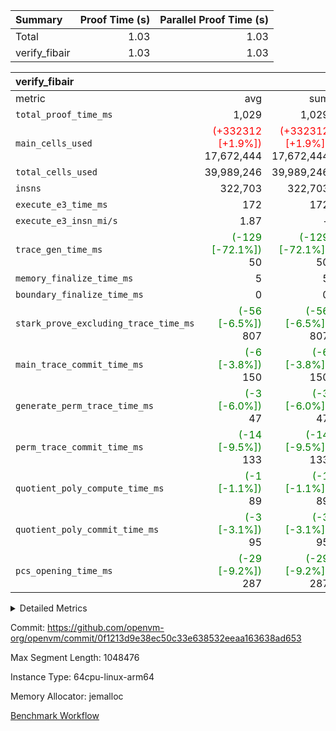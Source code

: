 | Summary | Proof Time (s) | Parallel Proof Time (s) |
|:---|---:|---:|
| Total |  1.03 |  1.03 |
| verify_fibair |  1.03 |  1.03 |


| verify_fibair |||||
|:---|---:|---:|---:|---:|
|metric|avg|sum|max|min|
| `total_proof_time_ms ` |  1,029 |  1,029 |  1,029 |  1,029 |
| `main_cells_used     ` | <span style='color: red'>(+332312 [+1.9%])</span> 17,672,444 | <span style='color: red'>(+332312 [+1.9%])</span> 17,672,444 | <span style='color: red'>(+332312 [+1.9%])</span> 17,672,444 | <span style='color: red'>(+332312 [+1.9%])</span> 17,672,444 |
| `total_cells_used    ` |  39,989,246 |  39,989,246 |  39,989,246 |  39,989,246 |
| `insns               ` |  322,703 |  322,703 |  322,703 |  322,703 |
| `execute_e3_time_ms  ` |  172 |  172 |  172 |  172 |
| `execute_e3_insn_mi/s` |  1.87 | -          |  1.87 |  1.87 |
| `trace_gen_time_ms   ` | <span style='color: green'>(-129 [-72.1%])</span> 50 | <span style='color: green'>(-129 [-72.1%])</span> 50 | <span style='color: green'>(-129 [-72.1%])</span> 50 | <span style='color: green'>(-129 [-72.1%])</span> 50 |
| `memory_finalize_time_ms` |  5 |  5 |  5 |  5 |
| `boundary_finalize_time_ms` |  0 |  0 |  0 |  0 |
| `stark_prove_excluding_trace_time_ms` | <span style='color: green'>(-56 [-6.5%])</span> 807 | <span style='color: green'>(-56 [-6.5%])</span> 807 | <span style='color: green'>(-56 [-6.5%])</span> 807 | <span style='color: green'>(-56 [-6.5%])</span> 807 |
| `main_trace_commit_time_ms` | <span style='color: green'>(-6 [-3.8%])</span> 150 | <span style='color: green'>(-6 [-3.8%])</span> 150 | <span style='color: green'>(-6 [-3.8%])</span> 150 | <span style='color: green'>(-6 [-3.8%])</span> 150 |
| `generate_perm_trace_time_ms` | <span style='color: green'>(-3 [-6.0%])</span> 47 | <span style='color: green'>(-3 [-6.0%])</span> 47 | <span style='color: green'>(-3 [-6.0%])</span> 47 | <span style='color: green'>(-3 [-6.0%])</span> 47 |
| `perm_trace_commit_time_ms` | <span style='color: green'>(-14 [-9.5%])</span> 133 | <span style='color: green'>(-14 [-9.5%])</span> 133 | <span style='color: green'>(-14 [-9.5%])</span> 133 | <span style='color: green'>(-14 [-9.5%])</span> 133 |
| `quotient_poly_compute_time_ms` | <span style='color: green'>(-1 [-1.1%])</span> 89 | <span style='color: green'>(-1 [-1.1%])</span> 89 | <span style='color: green'>(-1 [-1.1%])</span> 89 | <span style='color: green'>(-1 [-1.1%])</span> 89 |
| `quotient_poly_commit_time_ms` | <span style='color: green'>(-3 [-3.1%])</span> 95 | <span style='color: green'>(-3 [-3.1%])</span> 95 | <span style='color: green'>(-3 [-3.1%])</span> 95 | <span style='color: green'>(-3 [-3.1%])</span> 95 |
| `pcs_opening_time_ms ` | <span style='color: green'>(-29 [-9.2%])</span> 287 | <span style='color: green'>(-29 [-9.2%])</span> 287 | <span style='color: green'>(-29 [-9.2%])</span> 287 | <span style='color: green'>(-29 [-9.2%])</span> 287 |



<details>
<summary>Detailed Metrics</summary>

|  | verify_program_compile_ms | total_cells | stark_prove_excluding_trace_time_ms | quotient_poly_compute_time_ms | quotient_poly_commit_time_ms | perm_trace_commit_time_ms | pcs_opening_time_ms | main_trace_commit_time_ms | app proof_time_ms |
| --- | --- | --- | --- | --- | --- | --- | --- | --- |
|  | 7 | 65,536 | 40 | 1 | 6 | 0 | 25 | 6 | 2,159 | 

| air_name | rows | quotient_deg | main_cols | interactions | constraints | cells |
| --- | --- | --- | --- | --- | --- | --- |
| AccessAdapterAir<2> |  | 2 |  | 5 | 12 |  | 
| AccessAdapterAir<4> |  | 2 |  | 5 | 12 |  | 
| AccessAdapterAir<8> |  | 2 |  | 5 | 12 |  | 
| FibonacciAir | 32,768 | 1 | 2 |  | 5 | 65,536 | 
| FriReducedOpeningAir |  | 2 |  | 39 | 71 |  | 
| JalRangeCheckAir |  | 2 |  | 9 | 14 |  | 
| NativePoseidon2Air<BabyBearParameters>, 1> |  | 2 |  | 136 | 572 |  | 
| PhantomAir |  | 2 |  | 3 | 5 |  | 
| ProgramAir |  | 1 |  | 1 | 4 |  | 
| VariableRangeCheckerAir |  | 1 |  | 1 | 4 |  | 
| VmAirWrapper<AluNativeAdapterAir, FieldArithmeticCoreAir> |  | 2 |  | 15 | 27 |  | 
| VmAirWrapper<BranchNativeAdapterAir, BranchEqualCoreAir<1> |  | 2 |  | 11 | 25 |  | 
| VmAirWrapper<NativeAdapterAir<2, 0>, PublicValuesCoreAir> |  | 2 |  | 11 | 29 |  | 
| VmAirWrapper<NativeLoadStoreAdapterAir<1>, NativeLoadStoreCoreAir<1> |  | 2 |  | 15 | 20 |  | 
| VmAirWrapper<NativeLoadStoreAdapterAir<4>, NativeLoadStoreCoreAir<4> |  | 2 |  | 15 | 20 |  | 
| VmAirWrapper<NativeVectorizedAdapterAir<4>, FieldExtensionCoreAir> |  | 2 |  | 15 | 27 |  | 
| VmConnectorAir |  | 2 |  | 5 | 11 |  | 
| VolatileBoundaryAir |  | 2 |  | 7 | 19 |  | 

| group | trace_gen_time_ms | total_proof_time_ms | total_cells_used | total_cells | stark_prove_excluding_trace_time_ms | quotient_poly_compute_time_ms | quotient_poly_commit_time_ms | perm_trace_commit_time_ms | pcs_opening_time_ms | memory_finalize_time_ms | main_trace_commit_time_ms | main_cells_used | insns | generate_perm_trace_time_ms | fri.log_blowup | execute_e3_time_ms | execute_e3_insn_mi/s | boundary_finalize_time_ms |
| --- | --- | --- | --- | --- | --- | --- | --- | --- | --- | --- | --- | --- | --- | --- | --- | --- | --- | --- |
| verify_fibair | 50 | 1,029 | 39,989,246 | 62,474,410 | 807 | 89 | 95 | 133 | 287 | 5 | 150 | 17,672,444 | 322,703 | 47 | 1 | 172 | 1.87 | 0 | 

| group | air_name | rows | prep_cols | perm_cols | main_cols | cells |
| --- | --- | --- | --- | --- | --- | --- |
| verify_fibair | AccessAdapterAir<2> | 131,072 |  | 16 | 11 | 3,538,944 | 
| verify_fibair | AccessAdapterAir<4> | 65,536 |  | 16 | 13 | 1,900,544 | 
| verify_fibair | AccessAdapterAir<8> | 128 |  | 16 | 17 | 4,224 | 
| verify_fibair | FriReducedOpeningAir | 2,048 |  | 84 | 27 | 227,328 | 
| verify_fibair | JalRangeCheckAir | 32,768 |  | 28 | 12 | 1,310,720 | 
| verify_fibair | NativePoseidon2Air<BabyBearParameters>, 1> | 32,768 |  | 312 | 398 | 23,265,280 | 
| verify_fibair | PhantomAir | 16,384 |  | 12 | 6 | 294,912 | 
| verify_fibair | ProgramAir | 8,192 |  | 8 | 10 | 147,456 | 
| verify_fibair | VariableRangeCheckerAir | 262,144 | 2 | 8 | 1 | 2,359,296 | 
| verify_fibair | VmAirWrapper<AluNativeAdapterAir, FieldArithmeticCoreAir> | 262,144 |  | 36 | 29 | 17,039,360 | 
| verify_fibair | VmAirWrapper<BranchNativeAdapterAir, BranchEqualCoreAir<1> | 32,768 |  | 28 | 23 | 1,671,168 | 
| verify_fibair | VmAirWrapper<NativeLoadStoreAdapterAir<1>, NativeLoadStoreCoreAir<1> | 65,536 |  | 40 | 21 | 3,997,696 | 
| verify_fibair | VmAirWrapper<NativeLoadStoreAdapterAir<4>, NativeLoadStoreCoreAir<4> | 32,768 |  | 40 | 27 | 2,195,456 | 
| verify_fibair | VmAirWrapper<NativeVectorizedAdapterAir<4>, FieldExtensionCoreAir> | 32,768 |  | 36 | 38 | 2,424,832 | 
| verify_fibair | VmConnectorAir | 2 | 1 | 16 | 5 | 42 | 
| verify_fibair | VolatileBoundaryAir | 65,536 |  | 20 | 12 | 2,097,152 | 

| group | trace_height_constraint | weighted_sum | threshold |
| --- | --- | --- | --- |
| verify_fibair | 0 | 1,085,444 | 2,013,265,921 | 
| verify_fibair | 1 | 5,411,200 | 2,013,265,921 | 
| verify_fibair | 2 | 542,722 | 2,013,265,921 | 
| verify_fibair | 3 | 5,476,612 | 2,013,265,921 | 
| verify_fibair | 4 | 65,536 | 2,013,265,921 | 
| verify_fibair | 5 | 12,851,850 | 2,013,265,921 | 

| trace_height_constraint | threshold |
| --- | --- |
| 0 | 2,013,265,921 | 

</details>


Commit: https://github.com/openvm-org/openvm/commit/0f1213d9e38ec50c33e638532eeaa163638ad653

Max Segment Length: 1048476

Instance Type: 64cpu-linux-arm64

Memory Allocator: jemalloc

[Benchmark Workflow](https://github.com/openvm-org/openvm/actions/runs/16531944839)
